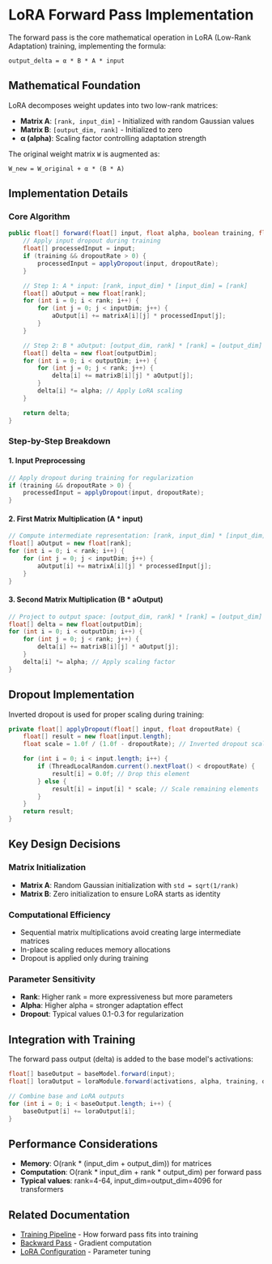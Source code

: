 # LoRA Forward Pass Implementation

The forward pass is the core mathematical operation in LoRA (Low-Rank Adaptation) training, implementing the formula:

```
output_delta = α * B * A * input
```

## Mathematical Foundation

LoRA decomposes weight updates into two low-rank matrices:
- **Matrix A**: `[rank, input_dim]` - Initialized with random Gaussian values
- **Matrix B**: `[output_dim, rank]` - Initialized to zero
- **α (alpha)**: Scaling factor controlling adaptation strength

The original weight matrix `W` is augmented as:
```
W_new = W_original + α * (B * A)
```

## Implementation Details

### Core Algorithm

```java
public float[] forward(float[] input, float alpha, boolean training, float dropoutRate) {
    // Apply input dropout during training
    float[] processedInput = input;
    if (training && dropoutRate > 0) {
        processedInput = applyDropout(input, dropoutRate);
    }

    // Step 1: A * input: [rank, input_dim] * [input_dim] = [rank]
    float[] aOutput = new float[rank];
    for (int i = 0; i < rank; i++) {
        for (int j = 0; j < inputDim; j++) {
            aOutput[i] += matrixA[i][j] * processedInput[j];
        }
    }

    // Step 2: B * aOutput: [output_dim, rank] * [rank] = [output_dim]
    float[] delta = new float[outputDim];
    for (int i = 0; i < outputDim; i++) {
        for (int j = 0; j < rank; j++) {
            delta[i] += matrixB[i][j] * aOutput[j];
        }
        delta[i] *= alpha; // Apply LoRA scaling
    }

    return delta;
}
```

### Step-by-Step Breakdown

#### 1. Input Preprocessing
```java
// Apply dropout during training for regularization
if (training && dropoutRate > 0) {
    processedInput = applyDropout(input, dropoutRate);
}
```

#### 2. First Matrix Multiplication (A * input)
```java
// Compute intermediate representation: [rank, input_dim] * [input_dim] = [rank]
float[] aOutput = new float[rank];
for (int i = 0; i < rank; i++) {
    for (int j = 0; j < inputDim; j++) {
        aOutput[i] += matrixA[i][j] * processedInput[j];
    }
}
```

#### 3. Second Matrix Multiplication (B * aOutput)
```java
// Project to output space: [output_dim, rank] * [rank] = [output_dim]
float[] delta = new float[outputDim];
for (int i = 0; i < outputDim; i++) {
    for (int j = 0; j < rank; j++) {
        delta[i] += matrixB[i][j] * aOutput[j];
    }
    delta[i] *= alpha; // Apply scaling factor
}
```

## Dropout Implementation

Inverted dropout is used for proper scaling during training:

```java
private float[] applyDropout(float[] input, float dropoutRate) {
    float[] result = new float[input.length];
    float scale = 1.0f / (1.0f - dropoutRate); // Inverted dropout scaling

    for (int i = 0; i < input.length; i++) {
        if (ThreadLocalRandom.current().nextFloat() < dropoutRate) {
            result[i] = 0.0f; // Drop this element
        } else {
            result[i] = input[i] * scale; // Scale remaining elements
        }
    }
    return result;
}
```

## Key Design Decisions

### Matrix Initialization
- **Matrix A**: Random Gaussian initialization with `std = sqrt(1/rank)`
- **Matrix B**: Zero initialization to ensure LoRA starts as identity

### Computational Efficiency
- Sequential matrix multiplications avoid creating large intermediate matrices
- In-place scaling reduces memory allocations
- Dropout is applied only during training

### Parameter Sensitivity
- **Rank**: Higher rank = more expressiveness but more parameters
- **Alpha**: Higher alpha = stronger adaptation effect
- **Dropout**: Typical values 0.1-0.3 for regularization

## Integration with Training

The forward pass output (delta) is added to the base model's activations:

```java
float[] baseOutput = baseModel.forward(input);
float[] loraOutput = loraModule.forward(activations, alpha, training, dropout);

// Combine base and LoRA outputs
for (int i = 0; i < baseOutput.length; i++) {
    baseOutput[i] += loraOutput[i];
}
```

## Performance Considerations

- **Memory**: O(rank * (input_dim + output_dim)) for matrices
- **Computation**: O(rank * input_dim + rank * output_dim) per forward pass
- **Typical values**: rank=4-64, input_dim=output_dim=4096 for transformers

## Related Documentation

- [Training Pipeline](training-pipeline.md) - How forward pass fits into training
- [Backward Pass](backward-pass.md) - Gradient computation
- [LoRA Configuration](../api/training-api.md#loraconfig) - Parameter tuning